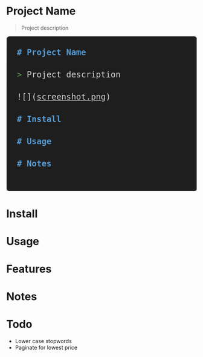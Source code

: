 # Project Name

> Project description

![](screenshot.png)

# Install

# Usage

# Features

# Notes

# Todo

- Lower case stopwords
- Paginate for lowest price